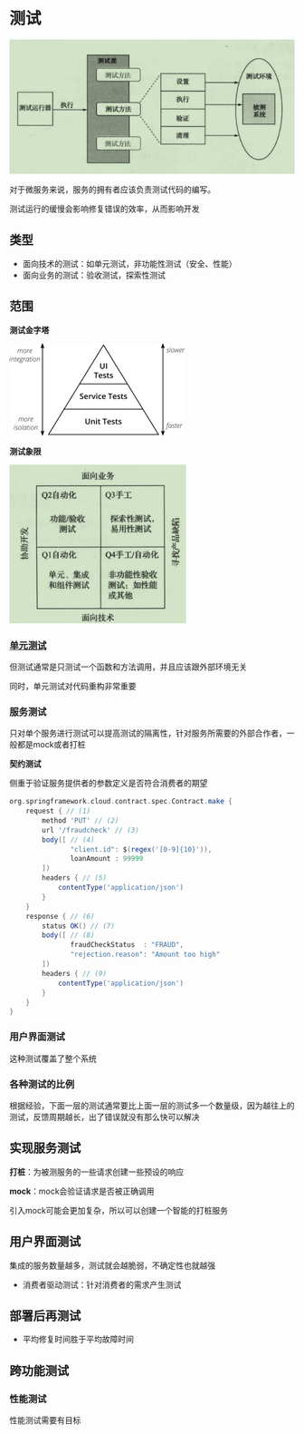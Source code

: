 # 测试

![屏幕截图 2021-01-28 152729](/assets/屏幕截图%202021-01-28%20152729.png)

对于微服务来说，服务的拥有者应该负责测试代码的编写。

测试运行的缓慢会影响修复错误的效率，从而影响开发

## 类型

- 面向技术的测试：如单元测试，非功能性测试（安全、性能）
- 面向业务的测试：验收测试，探索性测试

## 范围

**测试金字塔**

![202002131527](/assets/202002131527.png)

**测试象限**

![屏幕截图 2021-01-28 153152](/assets/屏幕截图%202021-01-28%20153152.png)

### [单元测试](/软件工程/软件设计/代码质量/软件测试/单元测试.md)

但测试通常是只测试一个函数和方法调用，并且应该跟外部环境无关

同时，单元测试对代码重构非常重要

### 服务测试

只对单个服务进行测试可以提高测试的隔离性，针对服务所需要的外部合作者，一般都是mock或者打桩

**契约测试**

侧重于验证服务提供者的参数定义是否符合消费者的期望

```groovy
org.springframework.cloud.contract.spec.Contract.make {
    request { // (1)
        method 'PUT' // (2)
        url '/fraudcheck' // (3)
        body([ // (4)
               "client.id": $(regex('[0-9]{10}')),
               loanAmount : 99999
        ])
        headers { // (5)
            contentType('application/json')
        }
    }
    response { // (6)
        status OK() // (7)
        body([ // (8)
               fraudCheckStatus  : "FRAUD",
               "rejection.reason": "Amount too high"
        ])
        headers { // (9)
            contentType('application/json')
        }
    }
}
```

### 用户界面测试

这种测试覆盖了整个系统

### 各种测试的比例

根据经验，下面一层的测试通常要比上面一层的测试多一个数量级，因为越往上的测试，反馈周期越长，出了错误就没有那么快可以解决

## 实现服务测试

**打桩**：为被测服务的一些请求创建一些预设的响应

**mock**：mock会验证请求是否被正确调用

引入mock可能会更加复杂，所以可以创建一个智能的打桩服务

## 用户界面测试

集成的服务数量越多，测试就会越脆弱，不确定性也就越强

- 消费者驱动测试：针对消费者的需求产生测试

## 部署后再测试

- 平均修复时间胜于平均故障时间

## 跨功能测试

### 性能测试

性能测试需要有目标